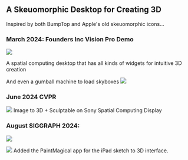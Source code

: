 ## A Skeuomorphic Desktop for Creating 3D

Inspired by both BumpTop and Apple's old skeuomorphic icons...

### March 2024: Founders Inc Vision Pro Demo

[![](https://img.youtube.com/vi/YzW1jd7Ot5U/maxresdefault.jpg)](https://www.youtube.com/watch?v=YzW1jd7Ot5U)

A spatial computing desktop that has all kinds of widgets for intuitive 3D creation 

And even a gumball machine to load skyboxes
![](https://www.youtube.com/watch?v=3K3cYVVPRQY)

### June 2024 CVPR

![](https://www.youtube.com/watch?v=nBV-bI5-JvE)
Image to 3D + Sculptable on Sony Spatial Computing Display

### August SIGGRAPH 2024: 
![](https://x.com/Yosun/status/1821914628546556118)

![](https://www.youtube.com/watch?v=JyDpdIO-AHE)
Added the PaintMagical app for the iPad sketch to 3D interface. 
